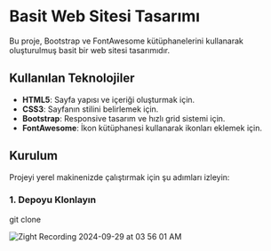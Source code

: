 # Basit Web Sitesi Tasarımı

Bu proje, Bootstrap ve FontAwesome kütüphanelerini kullanarak oluşturulmuş basit bir web sitesi tasarımıdır.

## Kullanılan Teknolojiler

- **HTML5**: Sayfa yapısı ve içeriği oluşturmak için.
- **CSS3**: Sayfanın stilini belirlemek için.
- **Bootstrap**: Responsive tasarım ve hızlı grid sistemi için.
- **FontAwesome**: İkon kütüphanesi kullanarak ikonları eklemek için.

## Kurulum

Projeyi yerel makinenizde çalıştırmak için şu adımları izleyin:

### 1. Depoyu Klonlayın

git clone <repository-url>

![Zight Recording 2024-09-29 at 03 56 01 AM](https://github.com/user-attachments/assets/143080ab-5af7-4b6f-97bc-e476209a25c1)
